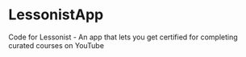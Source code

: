 # LessonistApp
Code for Lessonist - An app that lets you get certified for completing curated courses on YouTube
